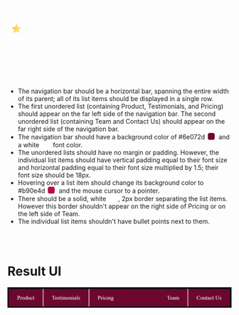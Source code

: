 <style>
p {
    color: #ffffffc4;
}

.CodeEditor-colorSquare {
  border: 1px solid #ffffffc4 !important;
}

.html .CodeEditor-colorSquare {
  border-radius: 5px;
  height: 15px;
  width: 15px;
  display: inline-block;
  margin: 0 4px -2px 2px;
}

.html span {
  // border-radius: 4px;
  // padding: 0px 5px 2px;
  font-family: "Source Code Pro",monospace;
  // display: inline-block;
  line-height: 1.3;
  white-space: pre;
}

.html .CodeEditor-selectable {
  display: inline;
  -webkit-user-select: text;
  -moz-user-select: text;
  -ms-user-select: text;
  user-select: text;
}

.title {
  color: #fff;
  margin: 0 0 15px 0;
}

.TDGIkkNKU0Tq57f8Q-f-u {
  margin: 0 0 0 10px;
  flex: 0 0 auto;
  position: relative;
  display: inline-block;
}

._1I8XLFMKIpihjHusjAff-g {
  width: 20px;
  color: #ffc850;
  margin: 0 0 0 10px;
  cursor: pointer;
}

</style>

<h2 class="title">
Navbar
<!--
<div class="TDGIkkNKU0Tq57f8Q-f-u">
    <div data-tip="Question Not Submitted" class="_2BWhbmfVRRlSW4HEw8NZ41 xKnZZpfCwyvkVw0EcjOXj _2S6ANe7n9vF-1DBllq-dzg" currentitem="false">
    </div>
</div>
-->

<svg xmlns="http://www.w3.org/2000/svg" viewBox="0 0 512.001 512.001" class="_1I8XLFMKIpihjHusjAff-g"><path d="M499.92 188.26l-165.839-15.381L268.205 19.91c-4.612-10.711-19.799-10.711-24.411 0l-65.875 152.97L12.08 188.26c-11.612 1.077-16.305 15.52-7.544 23.216l125.126 109.922-36.618 162.476c-2.564 11.376 9.722 20.302 19.749 14.348L256 413.188l143.207 85.034c10.027 5.954 22.314-2.972 19.75-14.348l-36.619-162.476 125.126-109.922c8.761-7.696 4.068-22.139-7.544-23.216z" fill="#ffdc64"></path><path d="M268.205 19.91c-4.612-10.711-19.799-10.711-24.411 0l-65.875 152.97L12.08 188.26c-11.612 1.077-16.305 15.52-7.544 23.216l125.126 109.922-36.618 162.476c-2.564 11.376 9.722 20.302 19.749 14.348l31.963-18.979c4.424-182.101 89.034-310.338 156.022-383.697L268.205 19.91z" fill="#ffc850"></path></svg></h2>

<div class="html">
  <p>
    You're given an HTML file for the top navigation bar of a website. The
    navigation bar consists of two unordered lists, containing three and two
    list items, respectively.
  </p>
  <p>Style this navigation bar as follows:</p>
  <ul>
    <li>
      The navigation bar should be a horizontal bar, spanning the entire width
      of its parent; all of its list items should be displayed in a single row.
    </li>
    <li>
      The first unordered list (containing Product, Testimonials, and Pricing)
      should appear on the far left side of the navigation bar. The second
      unordered list (containing Team and Contact Us) should appear on the far
      right side of the navigation bar.
    </li>
    <li>
      The navigation bar should have a background color of
      <div class="CodeEditor-selectable">#6e072d</div>
      <span class="CodeEditor-colorSquare" style="background-color: #6e072d"></span>
      and a
      <div class="CodeEditor-selectable">white</div>
      <span class="CodeEditor-colorSquare" style="background-color: white"></span>
      font color.
    </li>
    <li>
      The unordered lists should have no margin or padding. However, the
      individual list items should have vertical padding equal to their font
      size and horizontal padding equal to their font size multiplied by 1.5;
      their font size should be 18px.
    </li>
    <li>
      Hovering over a list item should change its background color to
      <div class="CodeEditor-selectable">#b90e4d</div>
      <span class="CodeEditor-colorSquare" style="background-color: #b90e4d"></span>
      and the mouse cursor to a pointer.
    </li>
    <li>
      There should be a solid,
      <div class="CodeEditor-selectable">white</div>
      <span class="CodeEditor-colorSquare" style="background-color: white"></span>, 2px border separating the list items. However this border shouldn't
      appear on the right side of Pricing or on the left side of Team.
    </li>
    <li>
      The individual list items shouldn't have bullet points next to them.
    </li>
  </ul>
  <p>
    Your submission will be assessed based on how similar your
    <b>Browser Output</b> is to the <b>Expected Output</b>; it should be nearly
    identical.
  </p>
</div>


# Result UI

![Result UI](https://github.com/MT-RD/frontend-expert/blob/0f2ef9fc676976ddcc2952964e5551d02ec13cb0/css/Navbar/result_ui.jpg)


